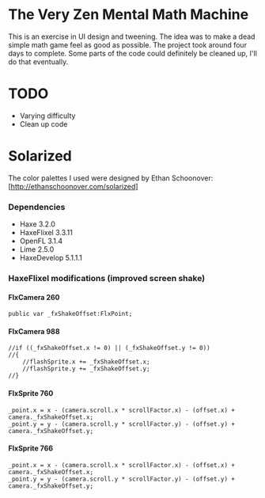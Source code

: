 # The Very Zen Mental Math Machine
This is an exercise in UI design and tweening. The idea was to make a dead simple math game feel as good as possible.
The project took around four days to complete. Some parts of the code could definitely be cleaned up, I'll do that eventually.

# TODO
* Varying difficulty
* Clean up code

# Solarized
The color palettes I used were designed by Ethan Schoonover: [http://ethanschoonover.com/solarized]

### Dependencies
* Haxe 3.2.0
* HaxeFlixel 3.3.11
* OpenFL 3.1.4
* Lime 2.5.0
* HaxeDevelop 5.1.1.1

### HaxeFlixel modifications (improved screen shake)
#### FlxCamera 260
```
public var _fxShakeOffset:FlxPoint;
```

#### FlxCamera 988
```
//if ((_fxShakeOffset.x != 0) || (_fxShakeOffset.y != 0))
//{
	//flashSprite.x += _fxShakeOffset.x;
	//flashSprite.y += _fxShakeOffset.y;
//}
```

#### FlxSprite 760
```
_point.x = x - (camera.scroll.x * scrollFactor.x) - (offset.x) + camera._fxShakeOffset.x;
_point.y = y - (camera.scroll.y * scrollFactor.y) - (offset.y) + camera._fxShakeOffset.y;
```

#### FlxSprite 766
```
_point.x = x - (camera.scroll.x * scrollFactor.x) - (offset.x) + camera._fxShakeOffset.x;
_point.y = y - (camera.scroll.y * scrollFactor.y) - (offset.y) + camera._fxShakeOffset.y;
```